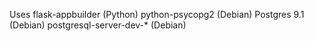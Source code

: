 Uses
flask-appbuilder (Python)
python-psycopg2 (Debian)
Postgres 9.1 (Debian)
postgresql-server-dev-* (Debian)